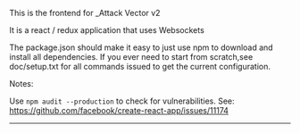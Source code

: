 This is the frontend for _Attack Vector v2

It is a react / redux application that uses Websockets

The package.json should make it easy to just use npm to download and install all dependencies.
If you ever need to start from scratch,see doc/setup.txt for all commands issued to get the current configuration.


Notes:

Use `npm audit --production` to check for vulnerabilities.
See: https://github.com/facebook/create-react-app/issues/11174
****









